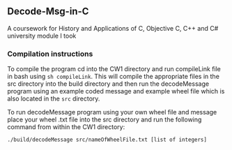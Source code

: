 ## Decode-Msg-in-C
A coursework for History and Applications of C, Objective C, C++ and C# university module I took

### Compilation instructions
To compile the program cd into the CW1 directory and run compileLink file in bash using `sh compileLink`. This will compile the appropriate files in the src directory into the build directory and then run the decodeMessage program using an example coded message and example wheel file which is also located in the `src` directory.

To run decodeMessage program using your own wheel file and message place your wheel .txt file into the src directory and run the following command from within the CW1 directory:

```bash
./build/decodeMessage src/nameOfWheelFile.txt [list of integers]
```
